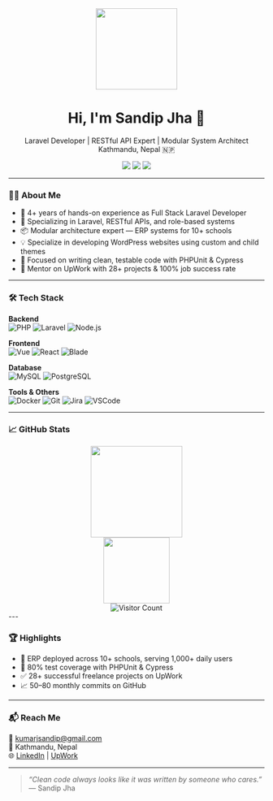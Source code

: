 <div align="center">
  <img src="https://media.giphy.com/media/M9gbBd9nbDrOTu1Mqx/giphy.gif" height="160" />
</div>

<h1 align="center">Hi, I'm Sandip Jha 👋</h1>

<p align="center">
  Laravel Developer | RESTful API Expert | Modular System Architect <br />
  Kathmandu, Nepal 🇳🇵
</p>

<p align="center">
  <a target="_blank" href="https://www.linkedin.com/in/jhasandip/"><img src="https://img.shields.io/badge/LinkedIn-0077B5?style=flat&logo=linkedin&logoColor=white" /></a>
  <a href="#"><img src="https://img.shields.io/badge/GitHub-181717?style=flat&logo=github&logoColor=white" /></a>
  <a target="_blank" href="https://www.upwork.com/freelancers/~01e6a00a7c217867cb?mp_source=share"><img src="https://img.shields.io/badge/UpWork-6fda44?style=flat&logo=upwork&logoColor=white" /></a>
</p>

---

### 👨‍💻 About Me

- 💼 4+ years of hands-on experience as Full Stack Laravel Developer
- 🔧 Specializing in Laravel, RESTful APIs, and role-based systems
- 📦 Modular architecture expert — ERP systems for 10+ schools
- 💡 Specialize in developing WordPress websites using custom and child themes
- 🧪 Focused on writing clean, testable code with PHPUnit & Cypress
- 🤝 Mentor on UpWork with 28+ projects & 100% job success rate

---

### 🛠 Tech Stack

**Backend**  
![PHP](https://img.shields.io/badge/PHP-777BB4?style=flat-square&logo=php&logoColor=white)
![Laravel](https://img.shields.io/badge/Laravel-F55247?style=flat-square&logo=laravel&logoColor=white)
![Node.js](https://img.shields.io/badge/Node.js-339933?style=flat-square&logo=node.js&logoColor=white)

**Frontend**  
![Vue](https://img.shields.io/badge/Vue-4FC08D?style=flat-square&logo=vue.js&logoColor=white)
![React](https://img.shields.io/badge/React-61DAFB?style=flat-square&logo=react&logoColor=white)
![Blade](https://img.shields.io/badge/Blade-red?style=flat-square)

**Database**  
![MySQL](https://img.shields.io/badge/MySQL-4479A1?style=flat-square&logo=mysql&logoColor=white)
![PostgreSQL](https://img.shields.io/badge/PostgreSQL-336791?style=flat-square&logo=postgresql&logoColor=white)

**Tools & Others**  
![Docker](https://img.shields.io/badge/Docker-2496ED?style=flat-square&logo=docker&logoColor=white)
![Git](https://img.shields.io/badge/Git-F05032?style=flat-square&logo=git&logoColor=white)
![Jira](https://img.shields.io/badge/Jira-0052CC?style=flat-square&logo=jira&logoColor=white)
![VSCode](https://img.shields.io/badge/VSCode-007ACC?style=flat-square&logo=visual-studio-code&logoColor=white)

---

### 📈 GitHub Stats

<div align="center">
  <!-- Streak stats: For private streak stats, use the action generated URL -->
  <img src="https://github-readme-streak-stats.herokuapp.com?user=27ksandip&theme=dark&hide_border=true&count_private=true" height="180" />
  <br/>
  
  <!-- Top languages: This URL works but to include private languages, generate with your action -->
  <img src="https://github-readme-stats.vercel.app/api/top-langs/?username=27ksandip&layout=compact&theme=dark&hide_border=true&count_private=true" height="130" />
  <br/>
</div>

<div align="center">
  <img src="https://visitor-badge.laobi.icu/badge?page_id=27ksandip.27ksandip" alt="Visitor Count" />
</div>
---

### 🏆 Highlights

- 🏫 ERP deployed across 10+ schools, serving 1,000+ daily users
- 🧪 80% test coverage with PHPUnit & Cypress
- ✅ 28+ successful freelance projects on UpWork
- 📈 50–80 monthly commits on GitHub

---

### 📬 Reach Me

📧 kumarjsandip@gmail.com  
📍 Kathmandu, Nepal  
🌐 [LinkedIn](https://www.linkedin.com/in/jhasandip/) | [UpWork](https://www.upwork.com/freelancers/~01e6a00a7c217867cb?mp_source=share)

---

> _“Clean code always looks like it was written by someone who cares.”_  
> — Sandip Jha
